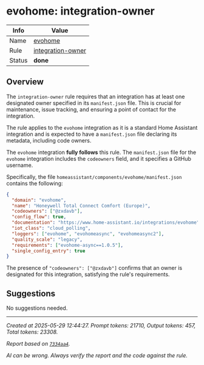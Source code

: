 # evohome: integration-owner

| Info   | Value                                                                    |
|--------|--------------------------------------------------------------------------|
| Name   | [evohome](https://www.home-assistant.io/integrations/evohome/) |
| Rule   | [integration-owner](https://developers.home-assistant.io/docs/core/integration-quality-scale/rules/integration-owner)                                                     |
| Status | **done**                                                                 |

## Overview

The `integration-owner` rule requires that an integration has at least one designated owner specified in its `manifest.json` file. This is crucial for maintenance, issue tracking, and ensuring a point of contact for the integration.

The rule applies to the `evohome` integration as it is a standard Home Assistant integration and is expected to have a `manifest.json` file declaring its metadata, including code owners.

The `evohome` integration **fully follows** this rule. The `manifest.json` file for the `evohome` integration includes the `codeowners` field, and it specifies a GitHub username.

Specifically, the file `homeassistant/components/evohome/manifest.json` contains the following:
```json
{
  "domain": "evohome",
  "name": "Honeywell Total Connect Comfort (Europe)",
  "codeowners": ["@zxdavb"],
  "config_flow": true,
  "documentation": "https://www.home-assistant.io/integrations/evohome",
  "iot_class": "cloud_polling",
  "loggers": ["evohome", "evohomeasync", "evohomeasync2"],
  "quality_scale": "legacy",
  "requirements": ["evohome-async==1.0.5"],
  "single_config_entry": true
}
```
The presence of `"codeowners": ["@zxdavb"]` confirms that an owner is designated for this integration, satisfying the rule's requirements.

## Suggestions

No suggestions needed.

---

_Created at 2025-05-29 12:44:27. Prompt tokens: 21710, Output tokens: 457, Total tokens: 23308._

_Report based on [`7334aa4`](https://github.com/home-assistant/core/tree/7334aa48f1e12289b3236f0b424a0fc16f5c2b6e)._

_AI can be wrong. Always verify the report and the code against the rule._

